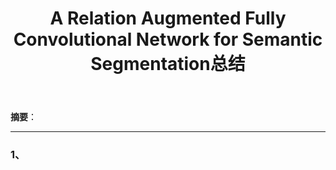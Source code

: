 ﻿---
layout: post
title:  A Relation Augmented Fully Convolutional Network for Semantic Segmentation总结
---
**摘要**：

----

### 1、
